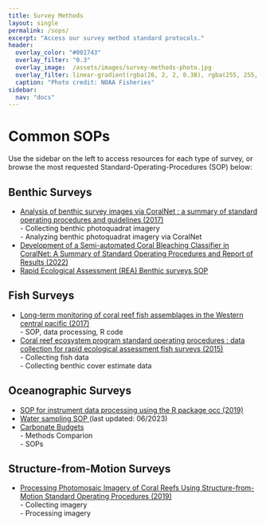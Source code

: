 ```yaml
---
title: Survey Methods
layout: single
permalink: /sops/
excerpt: "Access our survey method standard protocols."
header:
  overlay_color: "#001743"
  overlay_filter: "0.3"
  overlay_image:  /assets/images/survey-methods-photo.jpg
  overlay_filter: linear-gradient(rgba(26, 2, 2, 0.38), rgba(255, 255, 255, 0.6))
  caption: "Photo credit: NOAA Fisheries"
sidebar:
  nav: "docs"
---
```


# Common SOPs
Use the sidebar on the left to access resources for each type of survey, or browse the most requested Standard-Operating-Procedures (SOP) below:

## Benthic Surveys
<ul>
<li><a href = "https://doi.org/10.7289/V5/AR-PIFSC-H-17-02">Analysis of benthic survey images via CoralNet : a summary of standard operating procedures and guidelines (2017)</a><br>
- Collecting benthic photoquadrat imagery<br>
- Analyzing benthic photoquadrat imagery via CoralNet
</li>
<li><a href = "https://doi.org/10.7289/V5/AR-PIFSC-H-17-02">Development of a Semi-automated Coral Bleaching Classifier in CoralNet: A Summary of Standard Operating Procedures and Report of Results (2022)</a>
</li>
<li><a href ="https://doi.org/10.25923/ws5s-km69">Rapid Ecological Assessment (REA) Benthic surveys SOP</a></li>
</ul>

## Fish Surveys
<ul>
<li><a href = "https://doi.org/10.1038/sdata.2017.176"> Long-term monitoring of coral reef fish assemblages in the Western central pacific (2017)</a></li>
- SOP, data processing, R code
<li><a href = "https://doi.org/10.7289/v5sn06zt"> Coral reef ecosystem program standard operating procedures : data collection for rapid ecological assessment fish surveys (2015)</a><br>
- Collecting fish data<br>
- Collecting benthic cover estimate data
</li>
</ul>

## Oceanographic Surveys
<ul>
<li><a href = "https://rpubs.com/hbarkley/occ_SOP"> SOP for instrument data processing using the R package occ
 (2019)</a>
</li>
<li><a href = "https://www.ncei.noaa.gov/data/oceans/coris/library/NOAA/CRCP/monitoring/protocols/NCRMP_Climate_WaterSamplingPacific.pdf"> Water sampling SOP </a> (last updated: 06/2023)
</li>
<li><a href = "https://repository.library.noaa.gov/view/noaa/56372"> Carbonate Budgets </a><br>
- Methods Comparion<br>
- SOPs</li>
</ul>

## Structure-from-Motion Surveys
<ul>
<li><a href = "https://doi.org/10.25923/h2q8-jv47"> Processing Photomosaic Imagery of Coral Reefs Using Structure-from-Motion Standard Operating Procedures (2019)</a><br>
- Collecting imagery <br>
- Processing imagery
</li>
</ul>

